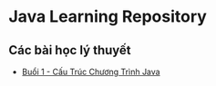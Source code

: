 # Java Learning Repository

## Các bài học lý thuyết

- [Buổi 1 - Cấu Trúc Chương Trình Java](https://raw.githubusercontent.com/huynhkhuanit/java-application-programming/refs/heads/main/Ly_Thuyet/Buoi-01/JavaProgramStructure.md)
